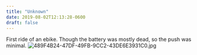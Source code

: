 ```yaml
---
title: "Unknown"
date: 2019-08-02T12:13:28-0600
draft: false
---
```


First ride of an ebike. Though the battery was mostly dead, so the push was minimal. ![489F4B24-47DF-49FB-9CC2-43DE6E3931C0.jpg](http://ianwhitney.micro.blog/uploads/2019/5a3470fb13.jpg)
